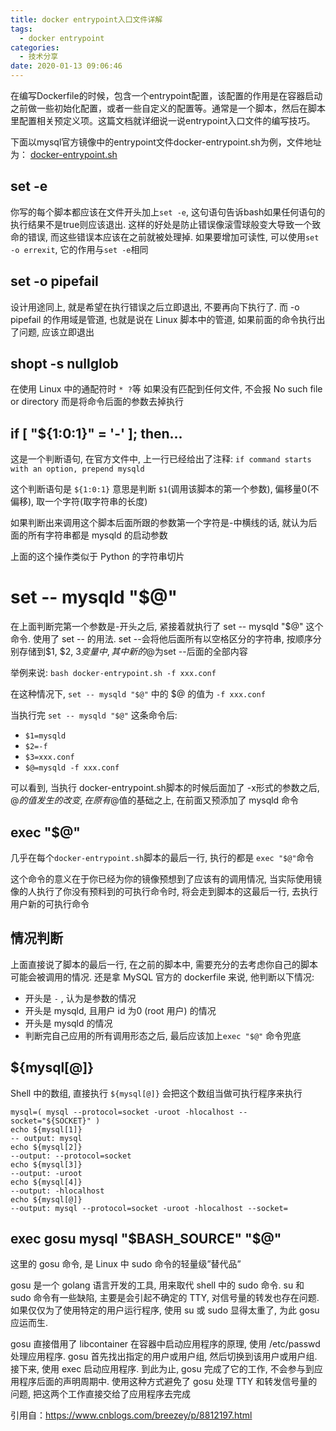 ```yaml
---
title: docker entrypoint入口文件详解
tags:
  - docker entrypoint
categories:
  - 技术分享
date: 2020-01-13 09:06:46
---
```


在编写Dockerfile的时候，包含一个entrypoint配置，该配置的作用是在容器启动之前做一些初始化配置，或者一些自定义的配置等。通常是一个脚本，然后在脚本里配置相关预定义项。这篇文档就详细说一说entrypoint入口文件的编写技巧。

下面以mysql官方镜像中的entrypoint文件docker-entrypoint.sh为例，文件地址为：
[docker-entrypoint.sh](https://raw.githubusercontent.com/docker-library/mysql/607b2a65aa76adf495730b9f7e6f28f146a9f95f/5.7/docker-entrypoint.sh)

## set -e

你写的每个脚本都应该在文件开头加上`set -e`, 这句语句告诉bash如果任何语句的执行结果不是true则应该退出. 这样的好处是防止错误像滚雪球般变大导致一个致命的错误, 而这些错误本应该在之前就被处理掉. 如果要增加可读性, 可以使用`set -o errexit`, 它的作用与`set -e`相同

<!-- more -->

## set -o pipefail

设计用途同上, 就是希望在执行错误之后立即退出, 不要再向下执行了. 而 -o pipefail 的作用域是管道, 也就是说在 Linux 脚本中的管道, 如果前面的命令执行出了问题, 应该立即退出

## shopt -s nullglob

在使用 Linux 中的通配符时 `* ?`等 如果没有匹配到任何文件, 不会报 No such file or directory 而是将命令后面的参数去掉执行

## if [ "${1:0:1}" = '-' ]; then...

这是一个判断语句, 在官方文件中, 上一行已经给出了注释: `if command starts with an option, prepend mysqld`

这个判断语句是 `${1:0:1}` 意思是判断 `$1`(调用该脚本的第一个参数), 偏移量0(不偏移), 取一个字符(取字符串的长度)

如果判断出来调用这个脚本后面所跟的参数第一个字符是-中横线的话, 就认为后面的所有字符串都是 mysqld 的启动参数

上面的这个操作类似于 Python 的字符串切片

# set -- mysqld "$@"

在上面判断完第一个参数是-开头之后, 紧接着就执行了 set -- mysqld "$@" 这个命令. 使用了 set -- 的用法. set --会将他后面所有以空格区分的字符串, 按顺序分别存储到$1, $2, $3 变量中, 其中新的$@为set --后面的全部内容

举例来说: `bash docker-entrypoint.sh -f xxx.conf`

在这种情况下, `set -- mysqld "$@"` 中的 $@ 的值为 `-f xxx.conf`

当执行完 `set -- mysqld "$@"` 这条命令后:

- `$1=mysqld`
- `$2=-f`
- `$3=xxx.conf`
- `$@=mysqld -f xxx.conf`

可以看到, 当执行 docker-entrypoint.sh脚本的时候后面加了 -x形式的参数之后, $@的值发生的改变, 在原有$@值的基础之上, 在前面又预添加了 mysqld 命令

## exec "$@"

几乎在每个`docker-entrypoint.sh`脚本的最后一行, 执行的都是 `exec "$@"`命令

这个命令的意义在于你已经为你的镜像预想到了应该有的调用情况, 当实际使用镜像的人执行了你没有预料到的可执行命令时, 将会走到脚本的这最后一行, 去执行用户新的可执行命令

## 情况判断

上面直接说了脚本的最后一行, 在之前的脚本中, 需要充分的去考虑你自己的脚本可能会被调用的情况. 还是拿 MySQL 官方的 dockerfile 来说, 他判断以下情况:

- 开头是 `-` , 认为是参数的情况
- 开头是 mysqld, 且用户 id 为0 (root 用户) 的情况
- 开头是 mysqld 的情况
- 判断完自己应用的所有调用形态之后, 最后应该加上`exec "$@"` 命令兜底

## ${mysql[@]}

Shell 中的数组, 直接执行 `${mysql[@]}` 会把这个数组当做可执行程序来执行

```
mysql=( mysql --protocol=socket -uroot -hlocalhost --socket="${SOCKET}" )
echo ${mysql[1]}
-- output: mysql
echo ${mysql[2]}
--output: --protocol=socket
echo ${mysql[3]}
--output: -uroot
echo ${mysql[4]}
--output: -hlocalhost
echo ${mysql[@]}
--output: mysql --protocol=socket -uroot -hlocalhost --socket=
```

## exec gosu mysql "$BASH_SOURCE" "$@"

这里的 gosu 命令, 是 Linux 中 sudo 命令的轻量级”替代品”

gosu 是一个 golang 语言开发的工具, 用来取代 shell 中的 sudo 命令. su 和 sudo 命令有一些缺陷, 主要是会引起不确定的 TTY, 对信号量的转发也存在问题. 如果仅仅为了使用特定的用户运行程序, 使用 su 或 sudo 显得太重了, 为此 gosu 应运而生.

gosu 直接借用了 libcontainer 在容器中启动应用程序的原理, 使用 /etc/passwd 处理应用程序. gosu 首先找出指定的用户或用户组, 然后切换到该用户或用户组. 接下来, 使用 exec 启动应用程序. 到此为止, gosu 完成了它的工作, 不会参与到应用程序后面的声明周期中. 使用这种方式避免了 gosu 处理 TTY 和转发信号量的问题, 把这两个工作直接交给了应用程序去完成



引用自：https://www.cnblogs.com/breezey/p/8812197.html